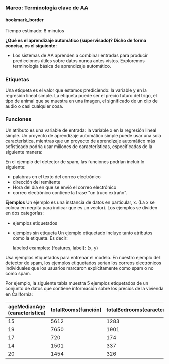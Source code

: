 ### Marco: Terminología clave de AA 

#### bookmark_border
Tiempo estimado: 8 minutos

**¿Qué es el aprendizaje automático (supervisado)? Dicho de forma concisa, es el siguiente:**

- Los sistemas de AA aprenden a combinar entradas para producir predicciones útiles sobre datos nunca antes vistos.
Exploremos terminología básica de aprendizaje automático.

### Etiquetas
Una etiqueta es el valor que estamos prediciendo: la variable y en la regresión lineal simple. La etiqueta puede ser el precio futuro del trigo, el tipo de animal que se muestra en una imagen, el significado de un clip de audio o casi cualquier cosa.

### Funciones
Un atributo es una variable de entrada: la variable x en la regresión lineal simple. Un proyecto de aprendizaje automático simple puede usar una sola característica, mientras que un proyecto de aprendizaje automático más sofisticado podría usar millones de características, especificadas de la siguiente manera:

En el ejemplo del detector de spam, las funciones podrían incluir lo siguiente:

- palabras en el texto del correo electrónico
- dirección del remitente
- Hora del día en que se envió el correo electrónico
- correo electrónico contiene la frase "un truco extraño".

**Ejemplos**
Un ejemplo es una instancia de datos en particular, x. (La x se coloca en negrita para indicar que es un vector). Los ejemplos se dividen en dos categorías:

- ejemplos etiquetados
- ejemplos sin etiqueta
Un ejemplo etiquetado incluye tanto atributos como la etiqueta. Es decir:


    labeled examples: {features, label}: (x, y)
    
Usa ejemplos etiquetados para entrenar el modelo. En nuestro ejemplo del detector de spam, los ejemplos etiquetados serían los correos electrónicos individuales que los usuarios marcaron explícitamente como spam o no como spam.

Por ejemplo, la siguiente tabla muestra 5 ejemplos etiquetados de un conjunto de datos que contiene información sobre los precios de la vivienda en California:

|   ageMedianAge (característica)    | 	totalRooms(función) |  totalBedrooms(característica)    |   medianHouseValue(etiqueta)    |
|------------------------------------|----------------------|-----------------------------------|---------------------------------|
|           15                       |      	5612          |             	1283                |           	66900               |
|            19                      |        	7650        |                	1901              |            	80100               |
|            17                      |         	720         |                	174               |             85700               |
|            14                      |        	1501        |	                337               |           	73400               |
|            20                      |        	1454        |	                326               |            	65500               |
